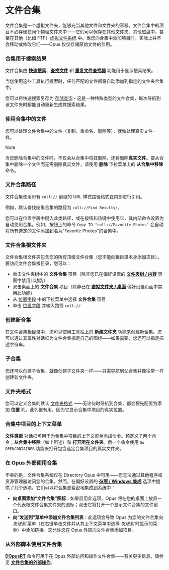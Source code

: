 # 文件合集

文件合集是一个虚拟文件夹，能够充当其他文件和文件夹的容器。文件合集中的项目不必存储在同个物理文件夹中——它们可以保存在其他文件夹、其他磁盘中，甚至在其他（比如 FTP）[虚拟文件系统](/Manual/basic_concepts/virtual_file_system/README.zh.md) 中。当您向合集中添加项目时，实际上并不会移动或修改它们——Opus 仅仅存储原始文件的引用。

### 合集用于搜索结果

文件合集由 **[快速搜索](../searching_and_filtering/windows_search.zh.md)**、**[查找文件](../searching_and_filtering/find_files/README.zh.md)** 和 **[重复文件查找器](/Manual/additional_functionality/duplicate_file_finder.zh.md)** 功能用于显示搜索结果。

当您使用这些工具执行搜索时，任何匹配的文件都将自动添加到指定的文件夹合集中。

您可以将快速搜索另存为 [存储查询](/Manual/basic_concepts/virtual_file_system/file_collections/stored_queries.zh.md) - 这是一种特殊类型的文件合集，每次导航到该文件夹时都能自动重新生成其搜索结果。

### 使用合集中的文件

您可以处理文件合集中的文件（复制、重命名、删除等），就像处理真实文件一样。

> [!NOTE]
> 当您删除合集中的文件时，不仅会从合集中将其删除，还将删除**真实文件**。要从合集中删除一个文件而无需删除真实文件，请使用 **删除** 下拉菜单上的 **从合集中移除** 命令。

### 文件合集路径

文件合集使用带有 `coll://` 前缀的 URL 样式路径格式在内部进行引用。

例如，默认查找结果合集的路径为 `coll://Find Results/`。

您可以在位置字段中键入此类路径，或在按钮和热键中使用它，其内部命令设置为自动使用合集。例如，按钮上的命令 `Copy TO "coll://Favorite Photos"` 会自动将所有选定的文件添加到名为"Favorite Photos"的合集中。

### 文件合集根文件夹

文件合集根文件夹包含您的所有顶级文件合集（您不能向根目录本身添加项目）。要访问文件合集根目录，您可以：

- 单击文件夹树中的 **文件合集** 项目（除非您已在偏好设置的 **[文件夹树 / 内容](/Manual/preferences/preferences_categories/folder_tree/contents.zh.md)** 页面中禁用此功能）
- 双击桌面上的 **文件合集** 项目（除非已在 **[虚拟文件夹 / 桌面](/Manual/preferences/preferences_categories/folders/virtual_folders/desktop.zh.md)** 偏好设置页面中禁用此功能）
- 从 [位置字段](../the_lister/navigation/breadcrumbs_location_field.zh.md) 中的下拉菜单中选择 **文件合集** 项目
- 单击 [位置字段](../the_lister/navigation/breadcrumbs_location_field.zh.md) 并输入路径 `coll://`

### 创建新合集

在文件合集根目录中，您可以使用工具栏上的 **新建文件夹** 功能来创建新合集。您可以通过其属性对话框为文件合集指定自己的图标——如果需要，您还可以指定描述字符串。

### 子合集

您还可以创建子合集，就像创建子文件夹一样——只需导航到父合集并像往常一样创建新文件夹。

### 文件夹格式

您可以定义合集的默认 [文件夹格式](../folder_options/README.zh.md) ——无论何时导航到合集，都会预先配置为添加 **位置** 列。此列很有用，因为它显示合集中项目的真实位置。

### 合集中项目的上下文菜单

**[文件类型](/Manual/file_types/README.zh.md)** 对话框可用于为合集中项目的上下文菜单添加命令。预定义了两个命令；**从合集中移除**（如上所述）和 **打开所在文件夹**。后一个命令使用 `Go OPENCONTAINER` 功能来打开包含选定合集项目的真实文件夹。

### 在 Opus 外部使用合集

不幸的是，文件合集系统仅在 Directory Opus 中可用——您无法通过其他程序或资源管理器访问您的合集。然而，在偏好设置的 **[杂项 / Windows 集成](/Manual/preferences/preferences_categories/miscellaneous/windows_integration/README.zh.md)** 选项中提供了几个选项，它们可以将合集更紧密地集成到系统中：

- **向桌面添加“文件合集”图标**：如果启用此选项，Opus 将在您的桌面上放置一个代表根文件合集文件夹的图标；双击它将打开一个显示文件合集的文件窗口。
- **向“发送到”菜单中添加文件合集列表**：此选项会导致 Opus 为您的文件合集向 *发送到* 菜单（在右键单击文件并从其上下文菜单中选择 *发送到* 时显示的菜单）中添加链接。这允许您在 Opus 外部向文件合集添加项目。

### 从外部脚本使用文件合集

**[DOpusRT](/Manual/reference/dopusrt_reference/README.zh.md)** 命令可用于在 Opus 外部访问和操作文件合集——有关更多信息，请参见 **[文件合集的外部操作](/Manual/reference/dopusrt_reference/external_manipulation_of_file_collections.zh.md)**。